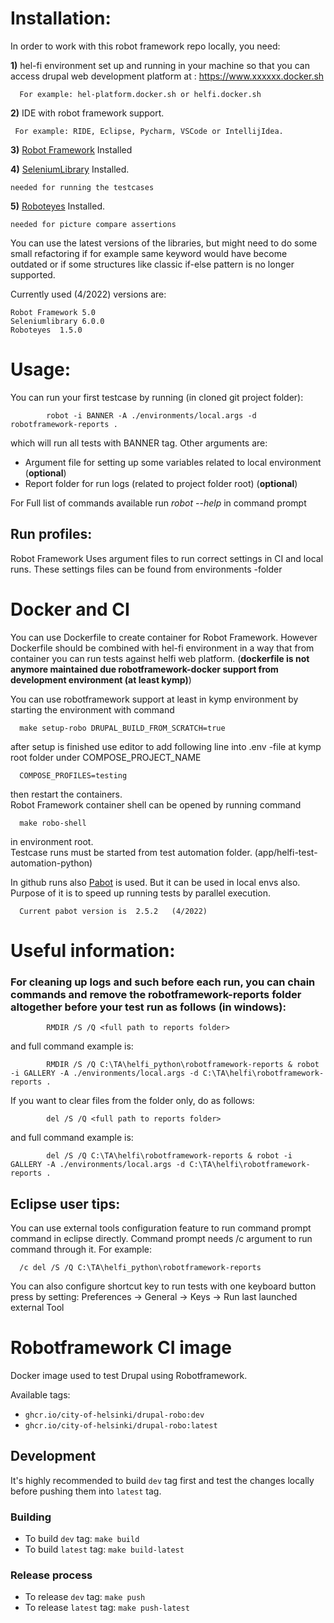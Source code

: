 # Installation:

In order to work with this robot framework repo locally, you need:

**1)** hel-fi environment set up and running in your machine so that you can access drupal web development platform at : https://www.xxxxxx.docker.sh  
      
      For example: hel-platform.docker.sh or helfi.docker.sh
  
**2)** IDE with robot framework support.
     
     For example: RIDE, Eclipse, Pycharm, VSCode or IntellijIdea.
    
**3)**  [Robot Framework](https://robotframework.org/robotframework/latest/RobotFrameworkUserGuide.html#installation-instructions) Installed
    
**4)**  [SeleniumLibrary](https://pypi.org/project/robotframework-seleniumlibrary/) Installed. 

    needed for running the testcases

**5)**  [Roboteyes](https://github.com/jz-jess/RobotEyes) Installed.  

    needed for picture compare assertions


            
You can use the latest versions of the libraries, but might need to do some small refactoring if for example same keyword would have become outdated or if some structures like classic if-else pattern is no longer supported.

Currently used (4/2022) versions are:

    Robot Framework 5.0
    Seleniumlibrary 6.0.0
    Roboteyes  1.5.0
     
# Usage:
You can run your first testcase by running (in cloned git project folder):

            robot -i BANNER -A ./environments/local.args -d robotframework-reports .
which will run all tests with BANNER tag. Other arguments are:
- Argument file for setting up some variables related to local environment (**optional**)
- Report folder for run logs (related to project folder root)  (**optional**)
  
For Full list of commands available run *robot --help* in command prompt
## Run profiles:
Robot Framework Uses argument files to run correct settings in CI and local runs. These settings files can be found from environments -folder

# Docker and CI
You can use Dockerfile to create container for Robot Framework. However Dockerfile should be combined with hel-fi environment in a way that from container you can run tests against helfi web platform. (**dockerfile is not anymore maintained due robotframework-docker support from development environment (at least kymp)**)

You can use robotframework support at least in kymp environment by starting the environment with command

      make setup-robo DRUPAL_BUILD_FROM_SCRATCH=true
after setup is finished use editor to add following line into .env -file at kymp root folder under COMPOSE_PROJECT_NAME

      COMPOSE_PROFILES=testing
then restart the containers.      
Robot Framework container shell can be opened by running command

      make robo-shell
in environment root.     
Testcase runs must be started from test automation folder.  (app/helfi-test-automation-python)

In github runs also [Pabot](https://github.com/mkorpela/pabot) is used. But it can be used in local envs also. Purpose of it is to speed up running tests by parallel execution.

      Current pabot version is  2.5.2   (4/2022)



# Useful information:
### For cleaning up logs and such before each run, you can chain commands and remove the robotframework-reports folder altogether before your test run as follows (in windows):
            
            RMDIR /S /Q <full path to reports folder>
and full command example is:            
            
            RMDIR /S /Q C:\TA\helfi_python\robotframework-reports & robot -i GALLERY -A ./environments/local.args -d C:\TA\helfi\robotframework-reports .

If you want to clear files from the folder only, do as follows:            


            del /S /Q <full path to reports folder>
and full command example is:

            del /S /Q C:\TA\helfi\robotframework-reports & robot -i GALLERY -A ./environments/local.args -d C:\TA\helfi\robotframework-reports .

## Eclipse user tips:
You can use external tools configuration feature to run command prompt command in eclipse directly. Command prompt needs /c argument to run command through it. For example:

      /c del /S /Q C:\TA\helfi_python\robotframework-reports
      
      
You can also configure shortcut key to run tests with one keyboard button press by setting: Preferences -> General -> Keys -> Run last launched external Tool

# Robotframework CI image

Docker image used to test Drupal using Robotframework.

Available tags:

- `ghcr.io/city-of-helsinki/drupal-robo:dev`
- `ghcr.io/city-of-helsinki/drupal-robo:latest`

## Development

It's highly recommended to build `dev` tag first and test the changes locally before pushing them into `latest` tag.

### Building

- To build `dev` tag: `make build`
- To build `latest` tag: `make build-latest`

### Release process

- To release `dev` tag: `make push`
- To release `latest` tag: `make push-latest`

